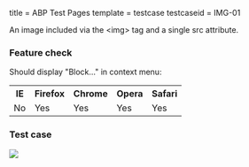 title = ABP Test Pages
template = testcase
testcaseid = IMG-01

An image included via the &lt;img&gt; tag and a single src attribute.

<h3>Feature check</h3>
Should display "Block..." in context menu:
<table class="abp-feature-table">
<tr>
  <th>IE</th>
  <th>Firefox</th>
  <th>Chrome</th>
  <th>Opera</th>
  <th>Safari</th>
</tr>
<tr>
  <td>No</td>
  <td>Yes</td>
  <td>Yes</td>
  <td>Yes</td>
  <td>Yes</td>
</tr>
</table>

<h3>Test case</h3>
<img src="/images/test-image-01.png">